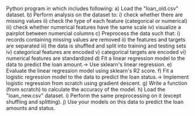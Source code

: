Python program in which includes following:
a) Load the "loan_old.csv" dataset.
b) Perform analysis on the dataset to:
 i) check whether there are missing values
 ii) check the type of each feature (categorical or numerical)
 iii) check whether numerical features have the same scale
 iv) visualize a pairplot between numercial columns
c) Preprocess the data such that:
 i) records containing missing values are removed
 ii) the features and targets are separated
 iii) the data is shuffled and split into training and testing sets
 iv) categorical features are encoded
 v) categorical targets are encoded
 vi) numerical features are standardized
d) Fit a linear regression model to the data to predict the loan amount.-> Use sklearn's linear regression.
e) Evaluate the linear regression model using sklearn's R2 score.
f) Fit a logistic regression model to the data to predict the loan status.-> Implement logistic regression from scratch using gradient descent.
g) Write a function (from scratch) to calculate the accuracy of the model.
h) Load the "loan_new.csv" dataset.
i) Perform the same preprocessing on it (except shuffling and splitting).
j) Use your models on this data to predict the loan amounts and status.